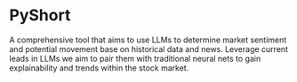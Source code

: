 # PyShort

A comprehensive tool that aims to use LLMs to determine market sentiment and potential movement base on historical data and news. Leverage current leads in LLMs we aim to pair them with traditional neural nets to gain explainability and trends within the stock market. 
